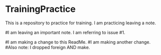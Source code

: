 # TrainingPractice
This is a repository to practice for training.
I am practicing leaving a note.

#I am leaving an important note. I am referring to issue #1.

#I am making a change to this ReadMe.
#I am making another change.
#Also note: I dropped foreign AND make.
